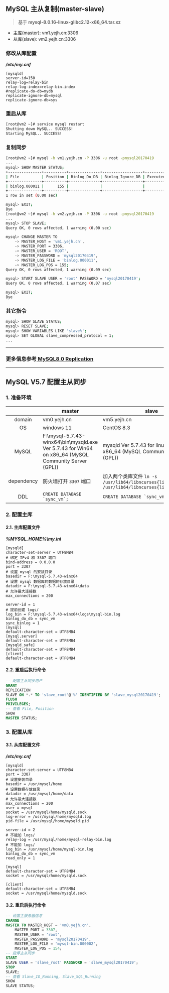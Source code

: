 ## MySQL 主从复制(master-slave)

> 基于 **mysql-8.0.16-linux-glibc2.12-x86_64.tar.xz**

- 主库(master): vm1.yejh.cn:3306
- 从库(slave): vm2.yejh.cn:3306

### 修改从库配置

***/etc/my.cnf***

```properties
[mysqld]
server-id=150
relay-log=relay-bin
relay-log-index=relay-bin.index
#replicate-do-db=mydb
replicate-ignore-db=mysql
replicate-ignore-db=sys
```

### 重启从库

```sh
[root@vm2 ~]# service mysql restart
Shutting down MySQL.. SUCCESS! 
Starting MySQL.. SUCCESS!
```

### 复制同步

```sh
[root@vm2 ~]# mysql -h vm1.yejh.cn -P 3306 -u root -pmysql20170419
...
mysql> SHOW MASTER STATUS;
+---------------+----------+--------------+------------------+-------------------+
| File          | Position | Binlog_Do_DB | Binlog_Ignore_DB | Executed_Gtid_Set |
+---------------+----------+--------------+------------------+-------------------+
| binlog.000011 |      155 |              |                  |                   |
+---------------+----------+--------------+------------------+-------------------+
1 row in set (0.00 sec)

mysql> EXIT;
Bye
[root@vm2 ~]# mysql -h vm2.yejh.cn -P 3306 -u root -pmysql20170419
...
mysql> STOP SLAVE;
Query OK, 0 rows affected, 1 warning (0.00 sec)

mysql> CHANGE MASTER TO
    -> MASTER_HOST = 'vm1.yejh.cn',
    -> MASTER_PORT = 3306,
    -> MASTER_USER = 'ROOT',
    -> MASTER_PASSWORD = 'mysql20170419',
    -> MASTER_LOG_FILE = 'binlog.000011',
    -> MASTER_LOG_POS = 155;
Query OK, 0 rows affected, 1 warning (0.09 sec)

mysql> START SLAVE USER = 'root' PASSWORD = 'mysql20170419';
Query OK, 0 rows affected, 1 warning (0.07 sec)

mysql> EXIT;
Bye
```

### 其它指令

```sh
mysql> SHOW SLAVE STATUS;
mysql> RESET SLAVE;
mysql> SHOW VARIABLES LIKE 'slave%';
mysql> SET GLOBAL slave_compressed_protocol = 1;
...
```

***

### 更多信息参考[ MySQL8.0 Replication](https://dev.mysql.com/doc/refman/8.0/en/replication.html)

***

## MySQL V5.7 配置主从同步

### 1. 准备环境

|            | master                                                                                               | slave                                                                                            |
|:----------:|------------------------------------------------------------------------------------------------------|--------------------------------------------------------------------------------------------------|
|   domain   | vm0.yejh.cn                                                                                          | vm5.yejh.cn                                                                                      |
|     OS     | windows 11                                                                                           | CentOS 8.3                                                                                       |
|   MySQL    | F:\mysql-5.7.43-winx64\bin\mysqld.exe  Ver 5.7.43 for Win64 on x86_64 (MySQL Community Server (GPL)) | mysqld  Ver 5.7.43 for linux-glibc2.12 on x86_64 (MySQL Community Server (GPL))                  |
| dependency | 防火墙打开 `3307` 端口                                                                                      | 加入两个类库文件 ```ln -s /usr/lib64/libncurses{libtinfo}.so.6.1 /usr/lib64/libncurses{libtinfo}.so.5``` |
|    DDL     | ```CREATE DATABASE `sync_vm`;```                                                                     | ```CREATE DATABASE `sync_vm`;```                                                                 |

### 2. 配置主库

#### 2.1. 主库配置文件

***%MYSQL_HOME%\my.ini***

```properties
[mysqld]
character-set-server = UTF8MB4
# 绑定 IPv4 和 3307 端口
bind-address = 0.0.0.0
port = 3307
# 设置 mysql 的安装目录
basedir = F:\mysql-5.7.43-winx64
# 设置 mysql 数据库的数据的存放目录
datadir = F:\mysql-5.7.43-winx64\data
# 允许最大连接数
max_connections = 200

server-id = 1
# 提前创建 logs/
log_bin = F:\mysql-5.7.43-winx64\logs\mysql-bin.log
binlog_do_db = sync_vm
sync_binlog = 1
[mysql]
default-character-set = UTF8MB4
[mysql.server]
default-character-set = UTF8MB4
[mysqld_safe]
default-character-set = UTF8MB4
[client]
default-character-set = UTF8MB4
```

#### 2.2. 重启后执行命令

```sql
-- 配置主从同步用户
GRANT
REPLICATION
SLAVE ON *.* TO 'slave_root'@'%' IDENTIFIED BY 'slave_mysql20170419';
FLUSH
PRIVILEGES;
-- 查看 File, Position
SHOW
MASTER STATUS;
```

### 3. 配置从库

#### 3.1. 从库配置文件

***/etc/my.cnf***

```properties
[mysqld]
character-set-server = UTF8MB4
port = 3307
# 设置安装目录
basedir = /usr/mysql/home
# 设置数据存放目录
datadir = /usr/mysql/home/data
# 允许最大连接数
max_connections = 200
user = mysql
socket = /usr/mysql/home/mysqld.sock
log-error = /usr/mysql/home/mysqld.log
pid-file = /usr/mysql/home/mysqld.pid

server-id = 2
# 不能加 logs/
relay-log = /usr/mysql/home/mysql-relay-bin.log
# 不能加 logs/
log_bin = /usr/mysql/home/mysql-bin.log
binlog_do_db = sync_vm
read_only = 1

[mysql]
default-character-set = UTF8MB4
socket = /usr/mysql/home/mysqld.sock

[client]
default-character-set = UTF8MB4
socket = /usr/mysql/home/mysqld.sock
```

#### 3.2. 重启后执行命令

```sql
-- 设置主服务器信息
CHANGE
MASTER TO MASTER_HOST = 'vm0.yejh.cn',
    MASTER_PORT = 3307,
    MASTER_USER = 'root',
    MASTER_PASSWORD = 'mysql20170419',
    MASTER_LOG_FILE = 'mysql-bin.000002',
    MASTER_LOG_POS = 154;
-- 启停主从同步
START
SLAVE USER = 'slave_root' PASSWORD = 'slave_mysql20170419';
STOP
SLAVE;
-- 查看 Slave_IO_Running, Slave_SQL_Running
SHOW
SLAVE STATUS;
```